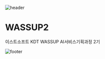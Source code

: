 ![header](https://capsule-render.vercel.app/api?type=waving&color=auto&height=250&section=header&text="Yehyung's%10GitHub"&fontSize=10&fontcolor=#ece6cc&fontAlign=right)

# WASSUP2
이스트소프트 KDT WASSUP AI서비스기획과정 2기

![footer](https://capsule-render.vercel.app/api?type=waving&color=auto&height=250&section=footer&fontSize=30&fontcolor=#ece6cc)
